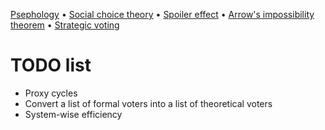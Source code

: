 [Psephology](https://en.wikipedia.org/wiki/Psephology) • [Social choice theory](https://en.wikipedia.org/wiki/Social_choice_theory) • [Spoiler effect](https://en.wikipedia.org/wiki/Spoiler_effect) • [Arrow's impossibility theorem](https://en.wikipedia.org/wiki/Arrow%27s_impossibility_theorem) • [Strategic voting](https://en.wikipedia.org/wiki/Strategic_voting)

# TODO list

- Proxy cycles
- Convert a list of formal voters into a list of theoretical voters
- System-wise efficiency
